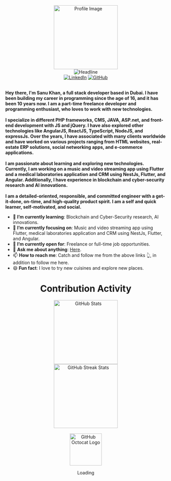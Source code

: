 <div>
    <div align=center>
        <img src="https://avatars.githubusercontent.com/u/20264362?v=4" alt="Profile Image" height="200">
    </div>
    <div align=center>
        <img src="https://readme-typing-svg.herokuapp.com?color=%236FDA44&size=32&center=true&vCenter=true&width=600&height=50&lines=Hey+there!+I'm+Sanu+Khan+%F0%9F%91%8B;Full+Stack+Developer;Programming+Enthusiast" alt="Headline" />
    </div>
    <div align=center>
        <a href="https://www.linkedin.com/in/sanukhandev/"><img src="https://img.shields.io/badge/Linkedin-0077b5?style=flat&logo=linkedin" alt="LinkedIn" /></a>
        <a href="https://github.com/sanukhandev"><img src="https://img.shields.io/badge/GitHub-100000?style=flat&logo=github&logoColor=white" alt="GitHub" /></a>
    </div>
    <div align=left>
        <br>
        <p>
            <strong>
                Hey there, I'm Sanu Khan, a full stack developer based in Dubai. I have been building my career in programming since the age of 16, and it has been 10 years now. I am a part-time freelance developer and programming enthusiast, who loves to work with new technologies.<br><br>
                I specialize in different PHP frameworks, CMS, JAVA, ASP.net, and front-end development with JS and jQuery. I have also explored other technologies like AngularJS, ReactJS, TypeScript, NodeJS, and expressJs. Over the years, I have associated with many clients worldwide and have worked on various projects ranging from HTML websites, real-estate ERP solutions, social networking apps, and e-commerce applications.<br><br>
                I am passionate about learning and exploring new technologies. Currently, I am working on a music and video streaming app using Flutter and a medical laboratories application and CRM using NestJs, Flutter, and Angular. Additionally, I have experience in blockchain and cyber-security research and AI innovations.<br><br>
                I am a detailed-oriented, responsible, and committed engineer with a get-it-done, on-time, and high-quality product spirit. I am a self and quick learner, self-motivated, and social.
            </strong>
        </p>
        <ul>
            <li>🌱 <b>I’m currently learning</b>: Blockchain and Cyber-Security research, AI innovations.</li>
            <li>🎯 <b>I’m currently focusing on</b>: Music and video streaming app using Flutter, medical laboratories application and CRM using NestJs, Flutter, and Angular.</li>
            <li>🤔 <b>I’m currently open for</b>: Freelance or full-time job opportunities.</li>
            <li>💬 <b>Ask me about anything</b>: <a href="https://github.com/Sanu-ux/Sanu-ux/issues">Here</a>.</li>
            <li>📫 <b>How to reach me</b>: Catch and follow me from the above links 👆, in addition to follow me here.</li>
            <li>😄 <b>Fun fact</b>: I love to try new cuisines and explore new places.</li>
        </ul>
    </div>
   
 <div align=center>
        <h1>Contribution Activity</h1>
        <img src="https://github-readme-stats.vercel.app/api?username=sanukhandev&title_color=6FDA44&text_color=FFFFFF&show_icons=true&icon_color=6FDA44&include_all_commits=true&count_private=true&theme=dark" alt="GitHub Stats" height="200" />
        <br>
        <!--
        <img src="https://github-readme-stats.vercel.app/api/top-langs?username=ahmedfathydev&layout=compact&title_color=6FDA44&text_color=FFFFFF&theme=dark" alt="GitHub Most Used Languages" height="200" />
        <br>
        -->
        <img src="https://github-readme-streak-stats.herokuapp.com/?user=sanukhandev&theme=dark&date_format=j%20M%5B%20Y%5D&currStreakLabel=6FDA44&fire=6FDA44&ring=6FDA44" alt="GitHub Streak Stats" height="200" />
        <br>
        <br>
    </div>
    <div align=center>
        <img src="https://raw.githubusercontent.com/sanukhandev/sanukhandev/main/GitHub.gif" alt="GitHub Octocat Logo" height="100">
        <p>Loading</p>
    </div>
</div>
